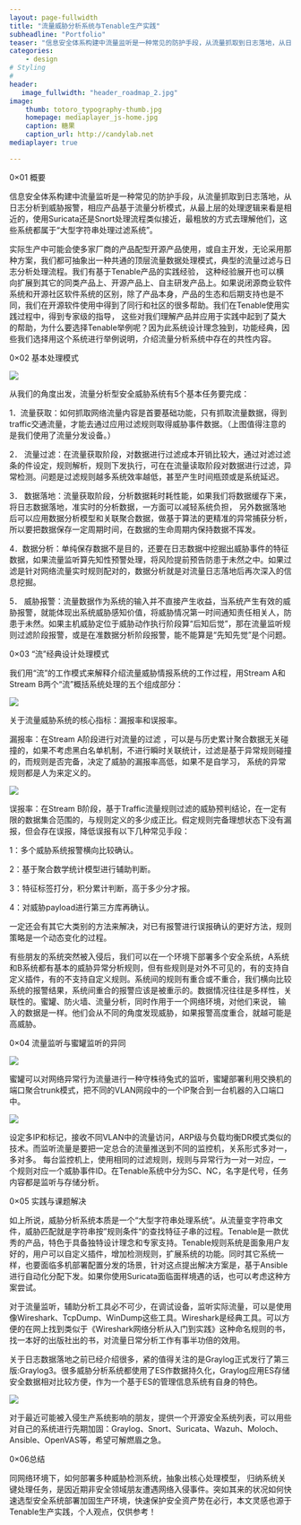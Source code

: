 ```yaml
---
layout: page-fullwidth
title: "流量威胁分析系统与Tenable生产实践"
subheadline: "Portfolio"
teaser: "信息安全体系构建中流量监听是一种常见的防护手段，从流量抓取到日志落地，从日志分析到威胁报警，相应产品基于流量分析模式，从最上层的处理逻辑来看是相近的，使用Suricata还是Snort处理流程类似接近，最粗放的方式去理解他们，这些系统都属于“大型字符串处理过滤系统”。"
categories:
    - design
# Styling
#
header:
   image_fullwidth: "header_roadmap_2.jpg"
image:
    thumb: totoro_typography-thumb.jpg
    homepage: mediaplayer_js-home.jpg
    caption: 糖果
    caption_url: http://candylab.net
mediaplayer: true

---
```

<!--more-->


0×01 概要


信息安全体系构建中流量监听是一种常见的防护手段，从流量抓取到日志落地，从日志分析到威胁报警，相应产品基于流量分析模式，从最上层的处理逻辑来看是相近的，使用Suricata还是Snort处理流程类似接近，最粗放的方式去理解他们，这些系统都属于“大型字符串处理过滤系统”。

 

实际生产中可能会使多家厂商的产品配型开源产品使用，或自主开发，无论采用那种方案，我们都可抽象出一种共通的顶层流量数据处理模式，典型的流量过滤与日志分析处理流程。我们有基于Tenable产品的实践经验， 这种经验展开也可以横向扩展到其它的同类产品上、开源产品上、自主研发产品上。如果说闭源商业软件系统和开源社区软件系统的区别，除了产品本身，产品的生态和后期支持也是不同，我们在开源软件使用中得到了同行和社区的很多帮助。我们在Tenable使用实践过程中，得到专家级的指导， 这些对我们理解产品并应用于实践中起到了莫大的帮助，为什么要选择Tenable举例呢？因为此系统设计理念独到，功能经典，因些我们选择用这个系统进行举例说明，介绍流量分析系统中存在的共性内容。


0×02 基本处理模式

![](https://image.3001.net/images/20190308/1552029709_5c82180d128c7.png)

 

从我们的角度出发，流量分析型安全威胁系统有5个基本任务要完成：

 

1．流量获取：如何抓取网络流量内容是首要基础功能，只有抓取流量数据，得到traffic交通流量，才能去通过应用过滤规则取得威胁事件数据。（上图值得注意的是我们使用了流量分发设备。）


2． 流量过滤：在流量获取阶段，对数据进行过滤成本开销比较大，通过对滤过滤条的件设定，规则解析，规则下发执行，可在在流量读取阶段对数据进行过滤，异常检测。问题是过滤规则越多系统效率越低，甚至产生时间瓶颈或是系统延迟。


3． 数据落地：流量获取阶段，分析数据耗时耗性能，如果我们将数据缓存下来，将日志数据落地，准实时的分析数据，一方面可以减轻系统负担， 另外数据落地后可以应用数据分析模型和关联聚合数据，做基于算法的更精准的异常捕获分析，所以要把数据保存一定周期时间，在数据的生命周期内保持数据不挥发。


4．数据分析：单纯保存数据不是目的，还要在日志数据中挖掘出威胁事件的特征数据，如果流量监听算先知性预警处理，将风险提前预告防患于未然之中。如果过滤是针对网络流量实时规则配对的，数据分析就是对流量日志落地后再次深入的信息挖掘。


5． 威胁报警：流量数据作为系统的输入并不直接产生收益，当系统产生有效的威胁报警，就能体现出系统威胁感知价值，将威胁情况第一时间通知责任相关人，防患于未然。如果主机威胁定位于威胁动作执行阶段算“后知后觉”，那在流量监听规则过滤阶段报警，或是在准数据分析阶段报警，能不能算是“先知先觉”是个问题。

 

0×03 “流”经典设计处理模式

 

我们用“流”的工作模式来解释介绍流量威胁情报系统的工作过程，用Stream A和Stream B两个“流”概括系统处理的五个组成部分：

 
![](https://image.3001.net/images/20190308/1552029724_5c82181c45868.png)

关于流量威胁系统的核心指标：漏报率和误报率。

 

漏报率：在Stream A阶段进行对流量的过滤 ，可以是与历史累计聚合数据无关碰撞的，如果不考虑黑白名单机制，不进行瞬时关联统计，过滤是基于异常规则碰撞的，而规则是否完备，决定了威胁的漏报率高低，如果不是自学习， 系统的异常规则都是人为来定义的。

 
![](https://image.3001.net/images/20190308/1552029739_5c82182be5136.png)

误报率：在Stream B阶段，基于Traffic流量规则过滤的威胁预判结论，在一定有限的数据集合范围的，与规则定义的多少成正比。假定规则完备理想状态下没有漏报，但会存在误报，降低误报有以下几种常见手段：


1：多个威胁系统报警横向比较确认。

2：基于聚合数学统计模型进行辅助判断。

3：特征标签打分，积分累计判断，高于多少分才报。

4：对威胁payload进行第三方库再确认。


一定还会有其它大类别的方法来解决，对已有报警进行误报确认的更好方法，规则策略是一个动态变化的过程。 

 

有些朋友的系统突然被入侵后，我们可以在一个环境下部署多个安全系统，A系统和B系统都有基本的威胁异常分析规则，但有些规则是对外不可见的，有的支持自定义插件，有的不支持自定义规则。系统间的规则有重合或不重合，我们横向比较系统的报警结果，系统间重合的报警应该是被重示的。数据情况往往是多样性，关联性的。蜜罐、防火墙、流量分析，同时作用于一个网络环境，对他们来说， 输入的数据是一样。他们会从不同的角度发现威胁，如果报警高度重合，就越可能是高威胁。

 

0×04 流量监听与蜜罐监听的异同

![](https://image.3001.net/images/20190308/1552029754_5c82183a7c66b.png)

蜜罐可以对网络异常行为流量进行一种守株待兔式的监听，蜜罐部署利用交换机的端口聚合trunk模式，把不同的VLAN网段中的一个IP聚合到一台机器的入口端口中。

 
![](https://image.3001.net/images/20190308/1552029771_5c82184b533ca.png)

设定多IP和标记，接收不同VLAN中的流量访问，ARP级与负载均衡DR模式类似的技术。而监听流量是要把一定总合的流量推送到不同的监控机，关系形式多对一，多对多。 每台监控机上，使用相同的过滤规则，规则与异常行为一对一对应，一个规则对应一个威胁事件ID。在Tenable系统中分为SC、NC，名字是代号，任务内容都是监听与存储分析。 

 

0×05  实践与课题解决


如上所说，威胁分析系统本质是一个“大型字符串处理系统“。从流量变字符串文件，威胁匹配就是字符串按”规则条件“的查找特征子串的过程。Tenable是一款优秀的产品，特色于具备独特设计理念和专家支持。Tenable规则系统是面象用户友好的，用户可以自定义插件，增加检测规则，扩展系统的功能。同时其它系统一样，也要面临多机部署配置分发的场景，针对这点提出解决方案是，基于Ansible进行自动化分配下发。如果你使用Suricata面临面样境遇的话，也可以考虑这种方案尝试。


对于流量监听，辅助分析工具必不可少，在调试设备，监听实际流量，可以是使用像Wireshark、TcpDump、WinDump这些工具。Wireshark是经典工具。可以方便的在网上找到类似于《Wireshark网络分析从入门到实践》这种命名规则的书， 找一本好的出版社出的书，对流量日常分析工作有事半功倍的效用。

 

 


关于日志数据落地之前已经介绍很多，紧的值得关注的是Graylog正式发行了第三版:Graylog3。很多威胁分析系统都使用了ES作数据持久化，Graylog应用ES存储安全数据相对比较方便，作为一个基于ES的管理信息系统有自身的特色。

![](https://image.3001.net/images/20190308/1552029787_5c82185b764e1.png)

对于最近可能被入侵生产系统影响的朋友，提供一个开源安全系统列表，可以用些对自己的系统进行先期加固：Graylog、Snort、Suricata、Wazuh、Moloch、Ansible、OpenVAS等，希望可解燃眉之急。


0×06总结


同网络环境下，如何部署多种威胁检测系统，抽象出核心处理模型， 归纳系统关键处理任务，是因近期非安全领域朋友遭遇网络入侵事件。突如其来的状况如何快速选型安全系统部署加固生产环境，快速保护安全资产势在必行，本文灵感也源于Tenable生产实践，个人观点，仅供参考！




